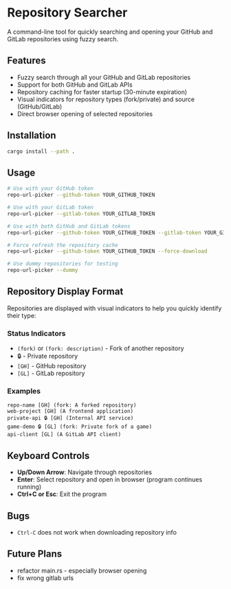 # Repository Searcher

A command-line tool for quickly searching and opening your GitHub and GitLab repositories using fuzzy search.

## Features

- Fuzzy search through all your GitHub and GitLab repositories
- Support for both GitHub and GitLab APIs
- Repository caching for faster startup (30-minute expiration)
- Visual indicators for repository types (fork/private) and source (GitHub/GitLab)
- Direct browser opening of selected repositories

## Installation

```bash
cargo install --path .
```

## Usage

```bash
# Use with your GitHub token
repo-url-picker --github-token YOUR_GITHUB_TOKEN

# Use with your GitLab token
repo-url-picker --gitlab-token YOUR_GITLAB_TOKEN

# Use with both GitHub and GitLab tokens
repo-url-picker --github-token YOUR_GITHUB_TOKEN --gitlab-token YOUR_GITLAB_TOKEN

# Force refresh the repository cache
repo-url-picker --github-token YOUR_GITHUB_TOKEN --force-download

# Use dummy repositories for testing
repo-url-picker --dummy
```

## Repository Display Format

Repositories are displayed with visual indicators to help you quickly identify their type:

### Status Indicators

- `(fork)` or `(fork: description)` - Fork of another repository
- 🔒 - Private repository
- `[GH]` - GitHub repository
- `[GL]` - GitLab repository

### Examples

```
repo-name [GH] (fork: A forked repository)
web-project [GH] (A frontend application)
private-api 🔒 [GH] (Internal API service)
game-demo 🔒 [GL] (fork: Private fork of a game)
api-client [GL] (A GitLab API client)
```

## Keyboard Controls

- **Up/Down Arrow**: Navigate through repositories
- **Enter**: Select repository and open in browser (program continues running)
- **Ctrl+C or Esc**: Exit the program

## Bugs

- `Ctrl-C` does not work when downloading repository info

## Future Plans

- refactor main.rs - especially browser opening
- fix wrong gitlab urls